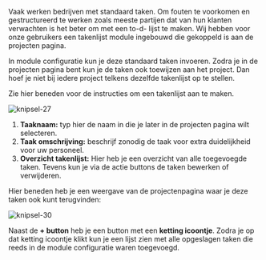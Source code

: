 Vaak werken bedrijven met standaard taken. Om fouten te voorkomen en gestructureerd te werken zoals meeste partijen dat van hun klanten verwachten is het beter om met een to-d- lijst te maken. Wij hebben voor onze gebruikers een takenlijst module ingebouwd die gekoppeld is aan de projecten pagina.

In module configuratie kun je deze standaard taken invoeren. Zodra je in de projecten pagina bent kun je de taken ook toewijzen aan het project. Dan hoef je niet bij iedere project telkens dezelfde takenlijst op te stellen.

Zie hier beneden voor de instructies om een takenlijst aan te maken.

![knipsel-27](https://user-images.githubusercontent.com/95087870/149657069-b7ac2995-143e-41cc-9153-cf8fbb492086.PNG)

1. **Taaknaam:** typ hier de naam in die je later in de projecten pagina wilt selecteren.
2. **Taak omschrijving:** beschrijf zonodig de taak voor extra duidelijkheid voor uw personeel.
3. **Overzicht takenlijst:** Hier heb je een overzicht van alle toegevoegde taken. Tevens kun je via de actie buttons de taken bewerken of verwijderen.

Hier beneden heb je een weergave van de projectenpagina waar je deze taken ook kunt terugvinden:

![knipsel-30](https://user-images.githubusercontent.com/95087870/151680577-bdb8cd28-8326-4194-8f9b-5058099dad34.png)

Naast de **+ button** heb je een button met een **ketting icoontje**. Zodra je op dat ketting icoontje klikt kun je een lijst zien met alle opgeslagen taken die reeds in de module configuratie waren toegevoegd.

